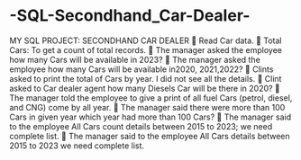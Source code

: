 # -SQL-Secondhand_Car-Dealer-
MY SQL PROJECT: SECONDHAND CAR DEALER
	Read Car data.
	Total Cars: To get a count of total records.
	The manager asked the employee how many Cars will be available in 2023? 
	The manager asked the employee how many Cars will be available in2020, 2021,2022?
	Clints asked to print the total of Cars by year. I did not see all the details.
	Clint asked to Car dealer agent how many Diesels Car will be there in 2020?
	The manager told the employee to give a print of all fuel Cars (petrol, diesel, and CNG) come by all year.
	The manager said there were more than 100 Cars in given year which year had more than 100 Cars?
	The manager said to the employee All Cars count details between 2015 to 2023; we need complete list.
	The manager said to the employee All Cars details between 2015 to 2023 we need complete list.

